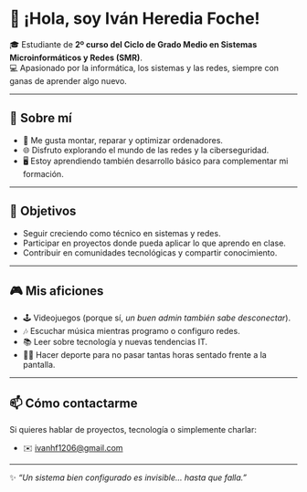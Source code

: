 # 👋 ¡Hola, soy Iván Heredia Foche!

🎓 Estudiante de **2º curso del Ciclo de Grado Medio en Sistemas Microinformáticos y Redes (SMR)**.  
💻 Apasionado por la informática, los sistemas y las redes, siempre con ganas de aprender algo nuevo.  

---

## 🚀 Sobre mí
- 🔧 Me gusta montar, reparar y optimizar ordenadores.  
- 🌐 Disfruto explorando el mundo de las redes y la ciberseguridad.  
- 🖥️ Estoy aprendiendo también desarrollo básico para complementar mi formación.  
 

---

## 🎯 Objetivos
- Seguir creciendo como técnico en sistemas y redes.  
- Participar en proyectos donde pueda aplicar lo que aprendo en clase.  
- Contribuir en comunidades tecnológicas y compartir conocimiento.  

---

## 🎮 Mis aficiones
- 🕹️ Videojuegos (porque sí, *un buen admin también sabe desconectar*).  
- 🎶 Escuchar música mientras programo o configuro redes.  
- 📚 Leer sobre tecnología y nuevas tendencias IT.  
- 🚴‍♂️ Hacer deporte para no pasar tantas horas sentado frente a la pantalla.  

---

## 📫 Cómo contactarme
Si quieres hablar de proyectos, tecnología o simplemente charlar:  
- ✉️ ivanhf1206@gmail.com 
 

---

✨ *“Un sistema bien configurado es invisible… hasta que falla.”*  
